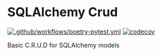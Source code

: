 # SQLAlchemy Crud

[![.github/workflows/poetry-pytest.yml](https://github.com/cblack34/sqlalchemy-crud/actions/workflows/poetry-pytest.yml/badge.svg?event=push)](https://github.com/cblack34/sqlalchemy-crud/actions/workflows/poetry-pytest.yml)
[![codecov](https://codecov.io/gh/cblack34/sqlalchemy-crud/branch/master/graph/badge.svg?token=230RWC83HD)](https://codecov.io/gh/cblack34/sqlalchemy-crud)

Basic C.R.U.D for SQLAlchemy models